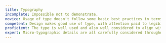 ```yaml
---
title: Typography
incomplete: Impossible not to demonstrate.
novice: Usage of type doesn't follow some basic best practices in terms of legibility, heirarchy, contrast, size, line length, line spacing, padding, etc. Font choice could be improved either for legibility, consistency, or branding reasons.
competent: Design makes good use of type, with attention paid to legibility, hierarchy, contrast, sizing, and spacing. However, the font choices are "safe" in some way—it's not clear that bolder choices and combinations were considered to find a typographic voice that works with the product.
proficient: The type is well used and also well considered to align with the brand voice of the product while maintaining clear usability. Multiple typographic styles have been tried until an appropriate combination has been found with a good "fit" to the design.
expert: Micro-typographic details are all carefully considered throughout. Attention is paid to treatment of proper punctuation marks, alignment is adjusted for tabular information, text grades are considered for "knocked out" text, alignments are optically correctly, fallback fonts are considered for web use, language support is considered as needed, etc.
---
```

